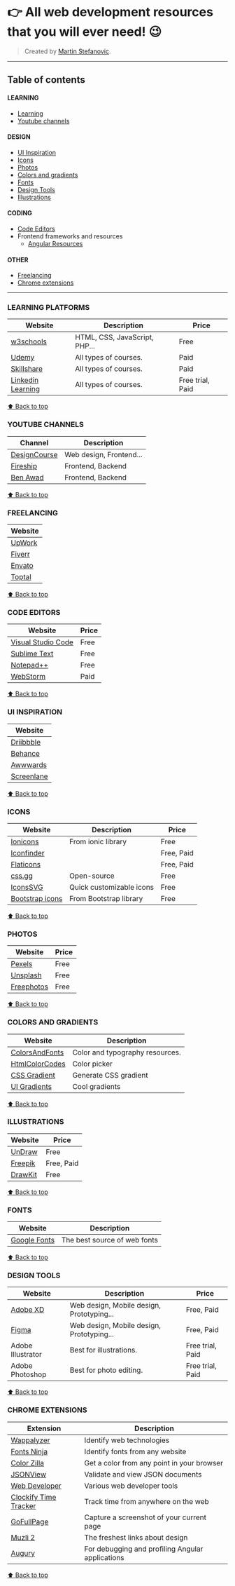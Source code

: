 # :point_right: All web development resources that you will ever need! :wink:

> Created by [Martin Stefanovic](https://www.linkedin.com/in/martinstefanovic).

---

## Table of contents

#### LEARNING
- [Learning](#learning-platforms)
- [Youtube channels](#youtube-channels)
#### DESIGN
- [UI Inspiration](#ui-inspiration)
- [Icons](#icons)
- [Photos](#photos)
- [Colors and gradients](#colors-and-gradients)
- [Fonts](#fonts)
- [Design Tools](#design-tools)
- [Illustrations](#illustrations)
#### CODING
- [Code Editors](#code-editors)
- Frontend frameworks and resources
  - [Angular Resources](#angular)
#### OTHER
- [Freelancing](#freelancing)
- [Chrome extensions](#chrome-extensions)

---

### LEARNING PLATFORMS

| Website | Description | Price |
| ------- | ----------- | ----- |
| [w3schools](https://www.w3schools.com/) | HTML, CSS, JavaScript, PHP... | Free |
| [Udemy](https://www.udemy.com/) | All types of courses. | Paid |
| [Skillshare](https://www.skillshare.com/) | All types of courses. | Paid |
| [Linkedin Learning](https://www.linkedin.com/learning/) | All types of courses. | Free trial, Paid |

[⬆ Back to top](#table-of-contents)

### YOUTUBE CHANNELS

| Channel | Description | 
| ------- | ----------- | 
| [DesignCourse](https://www.youtube.com/user/DesignCourse) | Web design, Frontend... | 
| [Fireship](https://www.youtube.com/channel/UCsBjURrPoezykLs9EqgamOA) | Frontend, Backend | 
| [Ben Awad](https://www.youtube.com/user/99baddawg) | Frontend, Backend | 

[⬆ Back to top](#table-of-contents)

### FREELANCING

| Website |
| ------- |
| [UpWork](http://upwork.com/) |
| [Fiverr](https://www.fiverr.com/) |
| [Envato](https://envato.com/) |
| [Toptal](https://toptal.com) |

[⬆ Back to top](#table-of-contents)

### CODE EDITORS

| Website | Price | 
| ------- | ----------- | 
| [Visual Studio Code](https://code.visualstudio.com/) | Free | 
| [Sublime Text](https://www.sublimetext.com/) | Free | 
| [Notepad++](https://notepad-plus-plus.org/downloads/) | Free | 
| [WebStorm](https://www.jetbrains.com/webstorm/download/#section=windows) | Paid | 

[⬆ Back to top](#table-of-contents)

### UI INSPIRATION

| Website |
| ------- |
| [Driibbble](https://dribbble.com/) |
| [Behance](https://www.behance.net/) |
| [Awwwards](https://www.awwwards.com/) |
| [Screenlane](https://screenlane.com/?ref=uimovement) |

[⬆ Back to top](#table-of-contents)

### ICONS

| Website | Description | Price |
| ------- | ----------- | ----- |
| [Ionicons](https://ionicons.com/) | From ionic library | Free |
| [Iconfinder](https://www.iconfinder.com/) | | Free, Paid |
| [Flaticons](https://www.flaticon.com/) | | Free, Paid |
| [css.gg](https://css.gg/) | Open-source | Free |
| [IconsSVG](https://iconsvg.xyz/) | Quick customizable icons | Free | 
| [Bootstrap icons](https://icons.getbootstrap.com/) | From Bootstrap library | Free | 

[⬆ Back to top](#table-of-contents)

### PHOTOS

| Website | Price | 
| ------- | ----------- | 
| [Pexels](https://www.pexels.com/) | Free | 
| [Unsplash](https://unsplash.com/) | Free | 
| [Freephotos](https://freephotos.cc/en) | Free | 

[⬆ Back to top](#table-of-contents)

### COLORS AND GRADIENTS

| Website | Description | 
| ------- | ----------- | 
| [ColorsAndFonts](https://www.colorsandfonts.com/) | Color and typography resources. | 
| [HtmlColorCodes](https://htmlcolorcodes.com/color-picker/) | Color picker | 
| [CSS Gradient](https://cssgradient.io/) | Generate CSS gradient | 
| [UI Gradients](https://uigradients.com/#CoolBlues) | Cool gradients | 

[⬆ Back to top](#table-of-contents)

### ILLUSTRATIONS

| Website | Price |
| ------- | ----- | 
| [UnDraw](https://undraw.co/) | Free |
| [Freepik](https://www.freepik.com/) | Free, Paid | 
| [DrawKit](https://www.drawkit.io/) | Free | 

[⬆ Back to top](#table-of-contents)

### FONTS

| Website | Description | 
| ------- | ----------- | 
| [Google Fonts](https://fonts.google.com/) | The best source of web fonts |

[⬆ Back to top](#table-of-contents)

### DESIGN TOOLS

| Website | Description | Price |
| ------- | ----------- | ----- |
| [Adobe XD](https://www.adobe.com/products/xd.html) | Web design, Mobile design, Prototyping... | Free, Paid |
| [Figma](https://www.figma.com/) | Web design, Mobile design, Prototyping... | Free, Paid |
| Adobe Illustrator | Best for illustrations. | Free trial, Paid |
| Adobe Photoshop | Best for photo editing. | Free trial, Paid |

[⬆ Back to top](#table-of-contents)

### CHROME EXTENSIONS

| Extension | Description | 
| ------- | ----------- | 
| [Wappalyzer](https://chrome.google.com/webstore/detail/wappalyzer/gppongmhjkpfnbhagpmjfkannfbllamg?hl=en) | Identify web technologies |
| [Fonts Ninja](https://chrome.google.com/webstore/detail/fonts-ninja/eljapbgkmlngdpckoiiibecpemleclhh) | Identify fonts from any website |
| [Color Zilla](https://chrome.google.com/webstore/detail/colorzilla/bhlhnicpbhignbdhedgjhgdocnmhomnp?hl=en) | Get a color from any point in your browser |
| [JSONView](https://chrome.google.com/webstore/detail/jsonview/chklaanhfefbnpoihckbnefhakgolnmc) | Validate and view JSON documents |
| [Web Developer](https://chrome.google.com/webstore/detail/web-developer/bfbameneiokkgbdmiekhjnmfkcnldhhm) | Various web developer tools |
| [Clockify Time Tracker](https://chrome.google.com/webstore/detail/clockify-time-tracker/pmjeegjhjdlccodhacdgbgfagbpmccpe) | Track time from anywhere on the web |
| [GoFullPage](https://chrome.google.com/webstore/detail/gofullpage-full-page-scre/fdpohaocaechififmbbbbbknoalclacl?hl=en) | Capture a screenshot of your current page |
| [Muzli 2](https://chrome.google.com/webstore/detail/muzli-2-stay-inspired/glcipcfhmopcgidicgdociohdoicpdfc?hl=en) | The freshest links about design |
| [Augury](https://chrome.google.com/webstore/detail/augury/elgalmkoelokbchhkhacckoklkejnhcd?hl=en) | For debugging and profiling Angular applications |

[⬆ Back to top](#table-of-contents)
